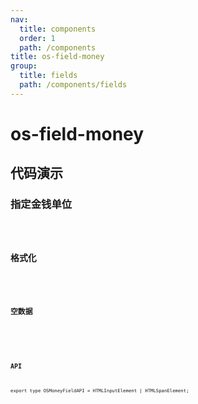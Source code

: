 ```yaml
---
nav:
  title: components
  order: 1
  path: /components
title: os-field-money
group:
  title: fields
  path: /components/fields
---
```


# os-field-money

## 代码演示

### 指定金钱单位

<code src="../demos/field-money/unit.tsx" />

### 格式化

<code src="../demos/field-money/format.tsx" />

### 空数据

<code src="../demos/field-money/empty.tsx" />

<API exports='["Settings"]' src="../components/fields/digit.tsx"></API>

### API

`export type OSMoneyFieldAPI = HTMLInputElement | HTMLSpanElement;`
